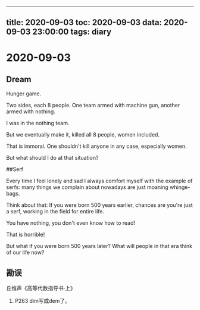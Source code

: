 
---
title: 2020-09-03
toc: 2020-09-03
data: 2020-09-03 23:00:00
tags: diary
---


# 2020-09-03

## Dream

Hunger game.

Two sides, each 8 people. One team armed with machine gun, another armed with nothing.

I was in the nothing team.

But we eventually make it, killed all 8 people, women included.

That is immoral. One shouldn't kill anyone in any case, especially women.

But what should I do at that situation?



##Serf

Every time I feel lonely and sad I always comfort myself with the example of serfs: many things we complain about nowadays are just moaning whinge-bags. 

Think about that: If you were born 500 years earlier, chances are you're just a serf, working in the field for entire life.

You have nothing, you don't even know how to read!

That is horrible!

But what if you were born 500 years later? What will people in that era think of our life now?



## 勘误

丘维声《高等代数指导书·上》

1. P263 dim写成dem了。



